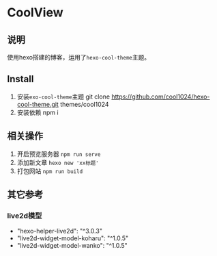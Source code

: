 # CoolView

## 说明
使用hexo搭建的博客，运用了`hexo-cool-theme`主题。

## Install
1. 安装`exo-cool-theme`主题
git clone https://github.com/cool1024/hexo-cool-theme.git themes/cool1024
2. 安装依赖
npm i

## 相关操作
1. 开启预览服务器
`npm run serve`
2. 添加新文章
`hexo new 'xx标题'`
3. 打包网站
`npm run build`

## 其它参考

### live2d模型
* "hexo-helper-live2d": "^3.0.3"
* "live2d-widget-model-koharu": "^1.0.5"
* "live2d-widget-model-wanko": "^1.0.5"
